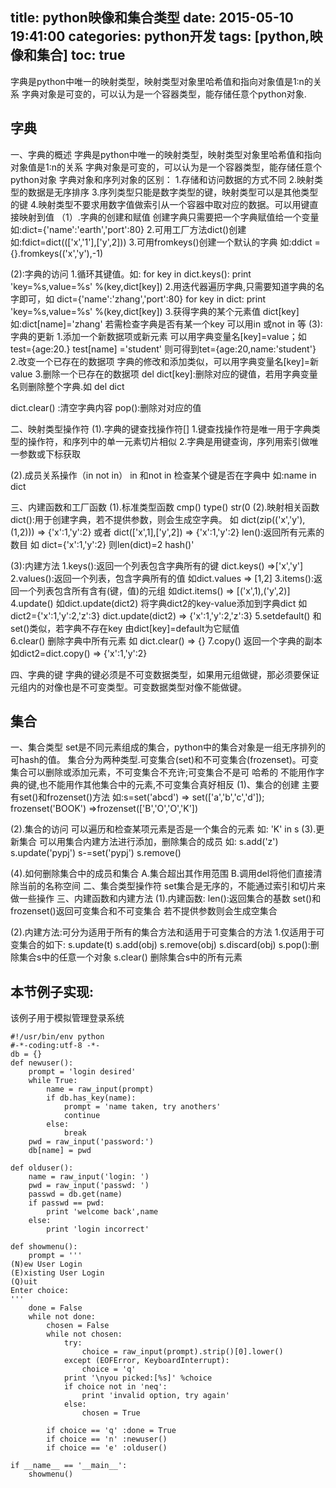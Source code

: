 title:  python映像和集合类型
date: 2015-05-10 19:41:00
categories: python开发
tags: [python,映像和集合]
toc: true
---
字典是python中唯一的映射类型，映射类型对象里哈希值和指向对象值是1:n的关系
字典对象是可变的，可以认为是一个容器类型，能存储任意个python对象.
<!--more-->

**字典**
------

一、字典的概述
字典是python中唯一的映射类型，映射类型对象里哈希值和指向对象值是1:n的关系
字典对象是可变的，可以认为是一个容器类型，能存储任意个python对象
字典对象和序列对象的区别：
		1.存储和访问数据的方式不同
		2.映射类型的数据是无序排序
		3.序列类型只能是数字类型的键，映射类型可以是其他类型的键
		4.映射类型不要求用数字值做索引从一个容器中取对应的数据。可以用键直接映射到值
（1）.字典的创建和赋值
	创建字典只需要把一个字典赋值给一个变量
	如:dict={'name':'earth','port':80}
		2.可用工厂方法dict()创建
		如:fdict=dict((['x','1'],['y',2]))
		3.可用fromkeys()创建一个默认的字典
		如:ddict ={}.fromkeys(('x','y'),-1)

(2):字典的访问
1.循环其键值。如: 
for key in dict.keys():
	print 'key=%s,value=%s' %(key,dict[key])
2.用迭代器遍历字典,只需要知道字典的名字即可，如
	dict={'name':'zhang','port':80}
	for key in dict:
			print 'key=%s,value=%s' %(key,dict[key])
3.获得字典的某个元素值
	dict[key]  如:dict[name]='zhang'
	若需检查字典是否有某一个key 可以用in 或not in 等
(3):字典的更新
1.添加一个新数据项或新元素 
  可以用字典变量名[key]=value；如 test={age:20.} test[name] ='student' 则可得到tet={age:20,name:'student'}
2.改变一个已存在的数据项
  字典的修改和添加类似，可以用字典变量名[key]=新value 
3.删除一个已存在的数据项
  del dict[key]:删除对应的键值，若用字典变量名则删除整个字典.如  del dict 

  dict.clear() :清空字典内容
  pop():删除对对应的值
  
二、映射类型操作符
(1).字典的键查找操作符[]
 1.键查找操作符是唯一用于字典类型的操作符，和序列中的单一元素切片相似
 2.字典是用键查询，序列用索引做唯一参数或下标获取
 
 (2).成员关系操作（in not in）
 in 和not in 检查某个键是否在字典中
 如:name in dict 

三、内建函数和工厂函数
(1).标准类型函数
    cmp()
    type()
    str(0
(2).映射相关函数
    dict():用于创建字典，若不提供参数，则会生成空字典。
    如 dict(zip(('x','y'),(1,2))) => {'x':1,'y':2}
    或者 dict(['x',1],['y',2]) => {'x':1,'y':2}
    len():返回所有元素的数目
    如 dict={'x':1,'y':2} 则len(dict)=2
    hash()'
   
(3):内建方法
	   1.keys():返回一个列表包含字典所有的键   dict.keys() =>['x','y']
	   2.values():返回一个列表，包含字典所有的值 如dict.values => [1,2]
	   3.items():返回一个列表包含所有含有(键，值)的元组  如dict.items() => [('x',1),('y',2)]
	   4.update() 如dict.update(dict2) 将字典dict2的key-value添加到字典dict 如dict2={'x':1,'y':2,'z':3} dict.update(dict2) 
			=>   {'x':1,'y':2,'z':3}
	   5.setdefault() 和set()类似，若字典不存在key 由dict[key]=default为它赋值  
	   6.clear() 删除字典中所有元素  如  dict.clear() => {}
	   7.copy()  返回一个字典的副本  如dict2=dict.copy() => {'x':1,'y':2}
   
四、字典的键
	字典的键必须是不可变数据类型，如果用元组做键，那必须要保证元组内的对像也是不可变类型。可变数据类型对像不能做键。

**集合**
------

一、集合类型
set是不同元素组成的集合，python中的集合对象是一组无序排列的可hash的值。
集合分为两种类型.可变集合(set)和不可变集合(frozenset)。可变集合可以删除或添加元素，不可变集合不充许;可变集合不是可			哈希的 不能用作字典的键,也不能用作其他集合中的元素,不可变集合真好相反
(1)、集合的创建
  主要有set()和frozenset()方法
  如:s=set('abcd')   => set(['a','b','c','d']);  frozenset('BOOK') =>frozenset(['B','O','O','K'])  
	
(2).集合的访问
  可以遍历和检查某项元素是否是一个集合的元素
  如:  'K' in s
(3).更新集合
  可以用集合内建方法进行添加，删除集合的成员
  如:
	  s.add('z')
	  s.update('pypj')
	  s-=set('pypj')
	  s.remove()
  
(4).如何删除集合中的成员和集合
 A.集合超出其作用范围
 B.调用del将他们直接清除当前的名称空间
二、集合类型操作符
	set集合是无序的，不能通过索引和切片来做一些操作
三、内建函数和内建方法
    (1).内建函数:
	    len():返回集合的基数
	    set()和frozenset()返回可变集合和不可变集合 若不提供参数则会生成空集合
   
   (2).内建方法:可分为适用于所有的集合方法和适用于可变集合的方法
    	1.仅适用于可变集合的如下:
 			s.update(t)  s.add(obj)  s.remove(obj) s.discard(obj) s.pop():删除集合s中的任意一个对象
 			s.clear() 删除集合s中的所有元素

本节例子实现:
-------

该例子用于模拟管理登录系统
```
#!/usr/bin/env python
#-*-coding:utf-8 -*-
db = {}
def newuser():
    prompt = 'login desired'
    while True:
        name = raw_input(prompt)
        if db.has_key(name):
            prompt = 'name taken, try anothers'
            continue
        else:
            break
    pwd = raw_input('password:')
    db[name] = pwd

def olduser():
    name = raw_input('login: ')
    pwd = raw_input('passwd: ')
    passwd = db.get(name)
    if passwd == pwd:
        print 'welcome back',name
    else:
        print 'login incorrect'

def showmenu():
    prompt = '''
(N)ew User Login
(E)xisting User Login
(Q)uit
Enter choice:
'''
    done = False
    while not done:
        chosen = False
        while not chosen:
            try:
                choice = raw_input(prompt).strip()[0].lower()
            except (EOFError, KeyboardInterrupt):
                choice = 'q'
            print '\nyou picked:[%s]' %choice
            if choice not in 'neq':
                print 'invalid option, try again'
            else:
                chosen = True

        if choice == 'q' :done = True
        if choice == 'n' :newuser()
        if choice == 'e' :olduser()

if __name__ == '__main__':
    showmenu()
```